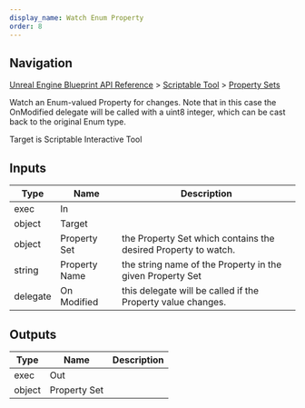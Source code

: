 ```yaml
---
display_name: Watch Enum Property
order: 8
---
```

## Navigation

[Unreal Engine Blueprint API Reference](https://dev.epicgames.com/documentation/en-us/unreal-engine/BlueprintAPI) > [Scriptable Tool](https://dev.epicgames.com/documentation/en-us/unreal-engine/BlueprintAPI/ScriptableTool) > [Property Sets](https://dev.epicgames.com/documentation/en-us/unreal-engine/BlueprintAPI/ScriptableTool/PropertySets)

Watch an Enum-valued Property for changes. Note that in this case the OnModified
delegate will be called with a uint8 integer, which can be cast back to the original Enum type.

Target is Scriptable Interactive Tool

## Inputs

| Type | Name | Description |
| --- | --- | --- |
| exec | In |  |
| object | Target |  |
| object | Property Set | the Property Set which contains the desired Property to watch. |
| string | Property Name | the string name of the Property in the given Property Set |
| delegate | On Modified | this delegate will be called if the Property value changes. |

## Outputs

| Type | Name | Description |
| --- | --- | --- |
| exec | Out |  |
| object | Property Set |  |
